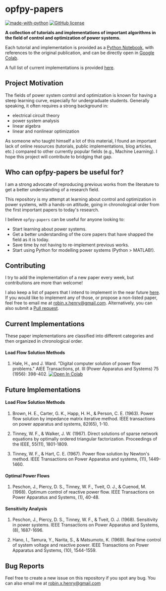 # opfpy-papers

[![made-with-python](https://img.shields.io/badge/Made%20with-Python-1f425f.svg)](https://www.python.org/)
[![GitHub license](https://img.shields.io/github/license/Naereen/StrapDown.js.svg)](https://github.com/Naereen/StrapDown.js/blob/master/LICENSE)

**A collection of tutorials and implementations of important algorithms in the field of control and optimization of power systems.**

Each tutorial and implementation is provided as a [Python Notebook](https://jupyter.org/), with references to the original publication, and can be directly open in [Google Colab](https://colab.research.google.com/notebooks/intro.ipynb). 

A full list of current implementations is provided [here](#current-implementations).

## Project Motivation
The fields of power system control and optimization is known for having a steep learning curve, especially for undergraduate students. Generally speaking, it often requires a strong background in:
 * electrical circuit theory
 * power system analysis
 * linear algebra
 * linear and nonlinear optimization

As someone who taught himself a lot of this material, I found an important lack of online resources (tutorials, public implementations, blog articles, etc.) compared to other currently popular fields (e.g., Machine Learning). I hope this project will contribute to bridging that gap.

## Who can opfpy-papers be useful for?
I am a strong advocate of reproducing previous works from the literature to get a better understanding of a research field.

This repository is my attempt at learning about control and optimization in power systems, with a hands-on attitude, going in chronological order from the first important papers to today's research.

I believe ``opfpy-papers`` can be useful for anyone looking to:
 * Start learning about power systems.
 * Get a better understanding of the core papers that have shapped the field as it is today.
 * Save time by not having to re-implement previous works.
 * Start using Python for modelling power systems (Python > MATLAB!).

## Contributing
I try to add the implementation of a new paper every week, but contributions are more than welcome! 

I also keep a list of papers that I intend to implement in the near future [here](#future-implementations). If you would like to implement any of those, or propose a non-listed paper, feel free to email me at robin.x.henry@gmail.com. Alternatively, you can also submit a [Pull request](https://docs.github.com/en/github/collaborating-with-issues-and-pull-requests/about-pull-requests).

## Current Implementations
These paper implementations are classified into different categories and then organized in chronological order.

#### Load Flow Solution Methods
1. Hale, H., and J. Ward. "Digital computer solution of power flow problems." AIEE Transactions, pt. III (Power Apparatus and Systems) 75 (1956): 398-402. [![Open In Colab](https://colab.research.google.com/assets/colab-badge.svg)](https://colab.research.google.com/github/robinhenry/opfpy-papers/blob/master/notebooks/Ward%20(1956)%20-%20Digital%20Computer%20Solution%20of%20Power-Flow%20Problems.ipynb)

## Future Implementations

#### Load Flow Solution Methods
1. Brown, H. E., Carter, G. K., Happ, H. H., & Person, C. E. (1963). Power flow solution by impedance matrix iterative method. IEEE transactions on power apparatus and systems, 82(65), 1-10.

2. Tinney, W. F., & Walker, J. W. (1967). Direct solutions of sparse network equations by optimally ordered triangular factorization. Proceedings of the IEEE, 55(11), 1801-1809.

3. Tinney, W. F., & Hart, C. E. (1967). Power flow solution by Newton's method. IEEE Transactions on Power Apparatus and systems, (11), 1449-1460.

#### Optimal Power Flows
1. Peschon, J., Piercy, D. S., Tinney, W. F., Tveit, O. J., & Cuenod, M. (1968). Optimum control of reactive power flow. IEEE Transactions on Power Apparatus and Systems, (1), 40-48.

#### Sensitivity Analysis
1. Peschon, J., Piercy, D. S., Tinney, W. F., & Tveit, O. J. (1968). Sensitivity in power systems. IEEE Transactions on Power Apparatus and Systems, (8), 1687-1696.

2. Hano, I., Tamura, Y., Narita, S., & Matsumoto, K. (1969). Real time control of system voltage and reactive power. IEEE Transactions on Power Apparatus and Systems, (10), 1544-1559.

## Bug Reports
Feel free to create a new issue on this repository if you spot any bug. You can also email me at robin.x.henry@gmail.com
